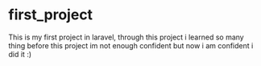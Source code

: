 # first_project
This is my first project in laravel, through this project i learned so many thing before this project im not enough confident but now i am confident i did it :)
